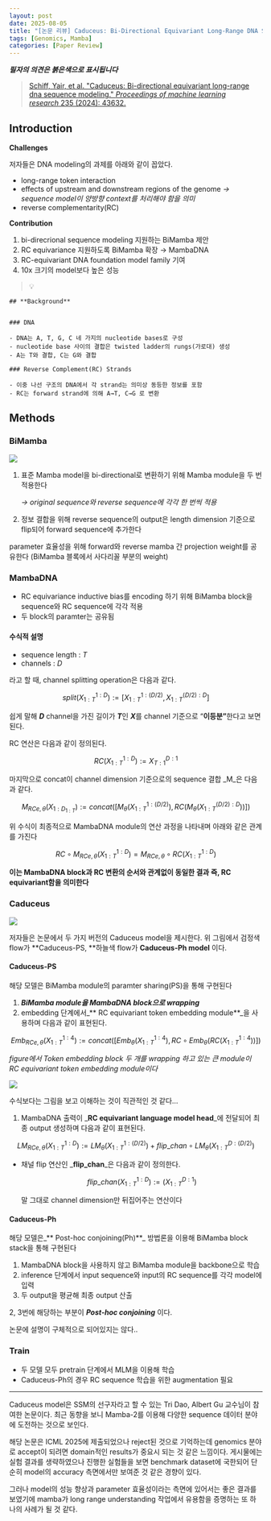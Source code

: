 ```yaml
---
layout: post
date: 2025-08-05
title: "[논문 리뷰] Caduceus: Bi-Directional Equivariant Long-Range DNA Sequence Modeling"
tags: [Genomics, Mamba]
categories: [Paper Review]
---
```


<span class="notion-red">_**필자의 의견은 붉은색으로 표시됩니다**_</span>


> [Schiff, Yair, et al. "Caduceus: Bi-directional equivariant long-range dna sequence modeling." ](https://pmc.ncbi.nlm.nih.gov/articles/PMC12189541/)[_Proceedings of machine learning research_](https://pmc.ncbi.nlm.nih.gov/articles/PMC12189541/)[ 235 (2024): 43632.](https://pmc.ncbi.nlm.nih.gov/articles/PMC12189541/)



## Introduction


**Challenges**


저자들은 DNA modeling의 과제를 아래와 같이 꼽았다.

- long-range token interaction
- effects of upstream and downstream regions of the genome 
_→ sequence model이 양방향 context를 처리해야 함을 의미_
- reverse complementarity(RC)

**Contribution**

1. bi-direcrional sequence modeling 지원하는 BiMamba 제안
1. RC equivariance 지원하도록 BiMamba 확장 → MambaDNA
1. RC-equivariant DNA foundation model family 기여
1. 10x 크기의 model보다 높은 성능

> 💡 


	## **Background**


	### DNA

	- DNA는 A, T, G, C 네 가지의 nucleotide bases로 구성
	- nucleotide base 사이의 결합은 twisted ladder의 rungs(가로대) 생성
	- A는 T와 결합, C는 G와 결합

	### Reverse Complement(RC) Strands

	- 이중 나선 구조의 DNA에서 각 strand는 의미상 동등한 정보를 포함
	- RC는 forward strand에 의해 A→T, C→G 로 변환


## Methods



### BiMamba


![](https://prod-files-secure.s3.us-west-2.amazonaws.com/542b861c-36a8-4051-84e5-8804b6728dba/2c247d59-7815-4980-99f0-8f0d21f445a7/image.png?X-Amz-Algorithm=AWS4-HMAC-SHA256&X-Amz-Content-Sha256=UNSIGNED-PAYLOAD&X-Amz-Credential=ASIAZI2LB4667ZFEPHKZ%2F20250913%2Fus-west-2%2Fs3%2Faws4_request&X-Amz-Date=20250913T100110Z&X-Amz-Expires=3600&X-Amz-Security-Token=IQoJb3JpZ2luX2VjEMb%2F%2F%2F%2F%2F%2F%2F%2F%2F%2FwEaCXVzLXdlc3QtMiJHMEUCIQC7ZQoYToEBmMZL4diHV5wKjdMR6olWSvPxJhzg6AS%2BeQIgFgwrC1Rr1c6B6BxFFDglwQWLFfyJsi0wT1egQJqHkLwq%2FwMIPxAAGgw2Mzc0MjMxODM4MDUiDJKx8Rb6fXq1FHexFircAwbvguioNDnakSqmX20IiVGo9TScDGxeEtAMQ6iVS2DOAKFsuqPV%2BqCIqa%2BgCfl3stJ60jrEd%2Bs83I7AKXO1nPFDg%2Bfp93YEKWt86bgdwzfMFnZXyaxxe%2FWDHDD1yOEZ6yXNOzKQcVeplzNw62HLkh9wqKNqxGeP%2FLnlijGNbLnzhIP%2Fv9RUkKn%2B5nx6P6Ey1in21f93mEm4tStuJ2WK1gct5vu440K0XgVE6y7SXUTJdJu2HYpz83JtpGN7SzaER3zY8wjl%2BUVyjC6IbO1wYUwEnZaCx%2BVon3pCWiBi9l0QPEgD%2BvVMU6Bw5Ajky1x85fxLKgKesnk3QCN3F5QDN5M0TMC69AdPZvLyJ%2F48KRkccaQm%2FbTyVerNIjYU%2BOw8QlaOy4ZP7IjVeibnhih8qBsFAovYwKOKYmsSDKT1rgb0xkHpLUsmHWQ3MqThAhHZSWgfP%2BaoOM61rh2TIgrPE1t%2FmrjE9vDv67TW%2B7JO8qIdXJbR4izufeF%2Frddh5bCRGzbhBHWO9K1x3GAuPKYyLmCtUzqotdt4fLTs%2FrHHuElL4uVsG5Uj60HnXeRv4u4TOna4hTR%2ButIUMVP3y3Zj%2BBc7qYq6J6Qfh%2BR3FnChMw6jGQI0yaAEm5HdPj6OMJaYlMYGOqUBXiNsgMoHCNbsOXPQZRCmRgJHOXHyZf91R7DETHP5UvdfNrsy7N0obMNJr%2BanHAR2J93IgCcnT5jxr4ipFVXG7NgqLw2GOX34vfA7UlL0cEtOXXD5Nygbcu66InNUWe3g6WC7UTs5I4o5e2O3eoAW4E%2B%2FpQAwibyhMQ3HRXKNzjO%2Fu%2B5BulHcYo58vSpoxcJKUHf3seq1W639SdSwouCXnEspH4a%2F&X-Amz-Signature=53f7b2e9bd07d4fc68f9d6a1e19a63ada3b87105029ac5eab5acd21120231b79&X-Amz-SignedHeaders=host&x-amz-checksum-mode=ENABLED&x-id=GetObject)

1. 표준 Mamba model을 bi-directional로 변환하기 위해 Mamba module을 두 번 적용한다

	_→ original sequence와 reverse sequence에 각각 한 번씩 적용_

1. 정보 결합을 위해 reverse sequence의 output은 length dimension 기준으로 flip되어 forward sequence에 추가한다

parameter 효율성을 위해 forward와 reverse mamba 간 projection weight를 공유한다 (BiMamba 블록에서 사다리꼴 부분의 weight)



### MambaDNA

- RC equivariance inductive bias를 encoding 하기 위해 BiMamba block을 sequence와 RC sequence에 각각 적용
- 두 block의 paramter는 공유됨


#### 수식적 설명

- sequence length : _T_
- channels : _D_

라고 할 때,  channel splitting operation은 다음과 같다.


$$
split(X^{1:D}_{1:T}):=[X^{1:(D/2)}_{1:T},X^{(D/2):D}_{1:T}]
$$


<span class="notion-red">쉽게 말해 </span><span class="notion-red">_**D**_</span><span class="notion-red"> channel을 가진 길이가 </span><span class="notion-red">_**T**_</span><span class="notion-red">인 </span><span class="notion-red">_**X**_</span><span class="notion-red">를 channel 기준으로 “</span><span class="notion-red">**이등분”**</span><span class="notion-red">한다고 보면 된다.</span>


RC 연산은 다음과 같이 정의된다.


$$
RC(X^{1:D}_{1:T}):=X^{D:1}_{T:1}
$$


마지막으로 concat이 channel dimension 기준으로의 sequence 결합 _M_은 다음과 같다.


$$
M_{RCe,\theta}(X_{1:D_{1:T}}):=concat([M_{\theta}(X^{1:(D/2)}_{1:T}),RC(M_{\theta}(X^{(D/2):D}_{1:T}))])
$$


위 수식이 최종적으로 MambaDNA module의 연산 과정을 나타내며 아래와 같은 관계를 가진다


$$
RC\circ M_{RCe,\theta}(X^{1:D}_{1:T}) = M_{RCe,\theta} \circ RC(X^{1:D}_{1:T})
$$


**이는 MambaDNA block과 RC 변환의 순서와 관계없이 동일한 결과 즉, RC equivariant함을 의미한다**



### Caduceus


![](https://prod-files-secure.s3.us-west-2.amazonaws.com/542b861c-36a8-4051-84e5-8804b6728dba/f94a60d7-8145-473b-aef9-7c68d3ec604a/image.png?X-Amz-Algorithm=AWS4-HMAC-SHA256&X-Amz-Content-Sha256=UNSIGNED-PAYLOAD&X-Amz-Credential=ASIAZI2LB4667ZFEPHKZ%2F20250913%2Fus-west-2%2Fs3%2Faws4_request&X-Amz-Date=20250913T100111Z&X-Amz-Expires=3600&X-Amz-Security-Token=IQoJb3JpZ2luX2VjEMb%2F%2F%2F%2F%2F%2F%2F%2F%2F%2FwEaCXVzLXdlc3QtMiJHMEUCIQC7ZQoYToEBmMZL4diHV5wKjdMR6olWSvPxJhzg6AS%2BeQIgFgwrC1Rr1c6B6BxFFDglwQWLFfyJsi0wT1egQJqHkLwq%2FwMIPxAAGgw2Mzc0MjMxODM4MDUiDJKx8Rb6fXq1FHexFircAwbvguioNDnakSqmX20IiVGo9TScDGxeEtAMQ6iVS2DOAKFsuqPV%2BqCIqa%2BgCfl3stJ60jrEd%2Bs83I7AKXO1nPFDg%2Bfp93YEKWt86bgdwzfMFnZXyaxxe%2FWDHDD1yOEZ6yXNOzKQcVeplzNw62HLkh9wqKNqxGeP%2FLnlijGNbLnzhIP%2Fv9RUkKn%2B5nx6P6Ey1in21f93mEm4tStuJ2WK1gct5vu440K0XgVE6y7SXUTJdJu2HYpz83JtpGN7SzaER3zY8wjl%2BUVyjC6IbO1wYUwEnZaCx%2BVon3pCWiBi9l0QPEgD%2BvVMU6Bw5Ajky1x85fxLKgKesnk3QCN3F5QDN5M0TMC69AdPZvLyJ%2F48KRkccaQm%2FbTyVerNIjYU%2BOw8QlaOy4ZP7IjVeibnhih8qBsFAovYwKOKYmsSDKT1rgb0xkHpLUsmHWQ3MqThAhHZSWgfP%2BaoOM61rh2TIgrPE1t%2FmrjE9vDv67TW%2B7JO8qIdXJbR4izufeF%2Frddh5bCRGzbhBHWO9K1x3GAuPKYyLmCtUzqotdt4fLTs%2FrHHuElL4uVsG5Uj60HnXeRv4u4TOna4hTR%2ButIUMVP3y3Zj%2BBc7qYq6J6Qfh%2BR3FnChMw6jGQI0yaAEm5HdPj6OMJaYlMYGOqUBXiNsgMoHCNbsOXPQZRCmRgJHOXHyZf91R7DETHP5UvdfNrsy7N0obMNJr%2BanHAR2J93IgCcnT5jxr4ipFVXG7NgqLw2GOX34vfA7UlL0cEtOXXD5Nygbcu66InNUWe3g6WC7UTs5I4o5e2O3eoAW4E%2B%2FpQAwibyhMQ3HRXKNzjO%2Fu%2B5BulHcYo58vSpoxcJKUHf3seq1W639SdSwouCXnEspH4a%2F&X-Amz-Signature=33018d249409c728576e4dbb3e452525e1df5391b0d3d40e1c02e959fff11cc8&X-Amz-SignedHeaders=host&x-amz-checksum-mode=ENABLED&x-id=GetObject)


저자들은 논문에서 두 가지 버전의 Caduceus model을 제시한다. 위 그림에서 검정색 flow가 **Caduceus-PS, **하늘색 flow가 **Caduceus-Ph model** 이다.



#### Caduceus-PS


해당 모델은 BiMamba module의 paramter sharing(PS)을 통해 구현된다

1. _**BiMamba module을 MambaDNA block으로 wrapping**_
1. embedding 단계에서_** RC equivariant token embedding module**_을 사용하며 다음과 같이 표현된다.

$$
Emb_{RCe,\theta}(X^{1:4}_{1:T}):=concat([Emb_{\theta}(X^{1:4}_{1:T}),RC \circ Emb_{\theta}(RC(X^{1:4}_{1:T}))])
$$


_figure에서 Token embedding block 두 개를 wrapping 하고 있는 큰 module이 RC equivariant token embedding module이다_


![](https://prod-files-secure.s3.us-west-2.amazonaws.com/542b861c-36a8-4051-84e5-8804b6728dba/b175e4da-71eb-4e91-8c23-a06dabe673c9/image.png?X-Amz-Algorithm=AWS4-HMAC-SHA256&X-Amz-Content-Sha256=UNSIGNED-PAYLOAD&X-Amz-Credential=ASIAZI2LB4667ZFEPHKZ%2F20250913%2Fus-west-2%2Fs3%2Faws4_request&X-Amz-Date=20250913T100111Z&X-Amz-Expires=3600&X-Amz-Security-Token=IQoJb3JpZ2luX2VjEMb%2F%2F%2F%2F%2F%2F%2F%2F%2F%2FwEaCXVzLXdlc3QtMiJHMEUCIQC7ZQoYToEBmMZL4diHV5wKjdMR6olWSvPxJhzg6AS%2BeQIgFgwrC1Rr1c6B6BxFFDglwQWLFfyJsi0wT1egQJqHkLwq%2FwMIPxAAGgw2Mzc0MjMxODM4MDUiDJKx8Rb6fXq1FHexFircAwbvguioNDnakSqmX20IiVGo9TScDGxeEtAMQ6iVS2DOAKFsuqPV%2BqCIqa%2BgCfl3stJ60jrEd%2Bs83I7AKXO1nPFDg%2Bfp93YEKWt86bgdwzfMFnZXyaxxe%2FWDHDD1yOEZ6yXNOzKQcVeplzNw62HLkh9wqKNqxGeP%2FLnlijGNbLnzhIP%2Fv9RUkKn%2B5nx6P6Ey1in21f93mEm4tStuJ2WK1gct5vu440K0XgVE6y7SXUTJdJu2HYpz83JtpGN7SzaER3zY8wjl%2BUVyjC6IbO1wYUwEnZaCx%2BVon3pCWiBi9l0QPEgD%2BvVMU6Bw5Ajky1x85fxLKgKesnk3QCN3F5QDN5M0TMC69AdPZvLyJ%2F48KRkccaQm%2FbTyVerNIjYU%2BOw8QlaOy4ZP7IjVeibnhih8qBsFAovYwKOKYmsSDKT1rgb0xkHpLUsmHWQ3MqThAhHZSWgfP%2BaoOM61rh2TIgrPE1t%2FmrjE9vDv67TW%2B7JO8qIdXJbR4izufeF%2Frddh5bCRGzbhBHWO9K1x3GAuPKYyLmCtUzqotdt4fLTs%2FrHHuElL4uVsG5Uj60HnXeRv4u4TOna4hTR%2ButIUMVP3y3Zj%2BBc7qYq6J6Qfh%2BR3FnChMw6jGQI0yaAEm5HdPj6OMJaYlMYGOqUBXiNsgMoHCNbsOXPQZRCmRgJHOXHyZf91R7DETHP5UvdfNrsy7N0obMNJr%2BanHAR2J93IgCcnT5jxr4ipFVXG7NgqLw2GOX34vfA7UlL0cEtOXXD5Nygbcu66InNUWe3g6WC7UTs5I4o5e2O3eoAW4E%2B%2FpQAwibyhMQ3HRXKNzjO%2Fu%2B5BulHcYo58vSpoxcJKUHf3seq1W639SdSwouCXnEspH4a%2F&X-Amz-Signature=66617f63afecf7e1a53ee1f06532ba2100084edec76ca2b1d7c0fad5a9214bf7&X-Amz-SignedHeaders=host&x-amz-checksum-mode=ENABLED&x-id=GetObject)


<span class="notion-red">수식보다는 그림을 보고 이해하는 것이 직관적인 것 같다…</span>

1. MambaDNA 출력이 _**RC equivariant language model head**_에 전달되어 최종 output 생성하며 다음과 같이 표현된다.

$$
LM_{RCe,\theta}(X^{1:D}_{1:T}):= LM_{\theta}(X^{1:(D/2)}_{1:T})+flip\_chan\circ LM_{\theta}(X^{D:(D/2)}_{1:T})
$$

- 채널 flip 연산인 _**flip\_chan**_은 다음과 같이 정의한다.

	$$
	flip\_chan(X^{1:D}_{1:T}):=(X^{D:1}_{1:T})
	$$


	말 그대로 channel dimension만 뒤집어주는 연산이다



#### Caduceus-Ph


해당 모델은_** Post-hoc conjoining(Ph)**_ 방법론을 이용해 BiMamba block stack을 통해 구현된다

1. MambaDNA block을 사용하지 않고 BiMamba module을 backbone으로 학습
1. inference 단계에서 input sequence와 input의 RC sequence를 각각 model에 입력
1. 두 output을 평균해 최종 output 산출

2, 3번에 해당하는 부분이 _**Post-hoc conjoining**_ 이다.


<span class="notion-red">논문에 설명이 구체적으로 되어있지는 않다..</span>



### Train

- 두 모델 모두 pretrain 단계에서 MLM을 이용해 학습
- Caduceus-Ph의 경우 RC sequence 학습을 위한 augmentation 필요

---


<span class="notion-red">Caduceus model은 SSM의 선구자라고 할 수 있는 Tri Dao, Albert Gu 교수님이 참여한 논문이다. 최근 동향을 보니 Mamba-2를 이용해 다양한 sequence 데이터 분야에 도전하는 것으로 보인다.</span>


<span class="notion-red">해당 논문은 ICML 2025에 제출되었으나 reject된 것으로 기억하는데 genomics 분야로 accept이 되려면 domain적인 results가 중요시 되는 것 같은 느낌이다. 게시물에는 실험 결과를 생략하였으나 진행한 실험들을 보면 benchmark dataset에 국한되어 단순히 model의 accuracy 측면에서만 보여준 것 같은 경향이 있다.</span>


<span class="notion-red">그러나 model의 성능 향상과 parameter 효율성이라는 측면에 있어서는 좋은 결과를 보였기에 mamba가 long range understanding 작업에서 유용함을 증명하는 또 하나의 사례가 될 것 같다.</span>

